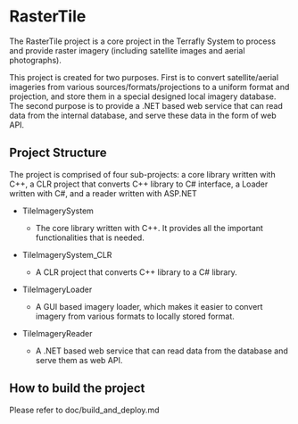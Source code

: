# RasterTile

The RasterTile project is a core project in the Terrafly System to process and provide raster imagery (including satellite images and aerial photographs).

This project is created for two purposes. First is to convert satellite/aerial imageries from various sources/formats/projections to a uniform format and projection, and store them in a special designed local imagery database. The second purpose is to provide a .NET based web service that can read data from the internal database, and serve these data in the form of web API.


## Project Structure

The project is comprised of four sub-projects: a core library written with C++, a CLR project that converts C++ library to C# interface, a Loader written with C#, and a reader written with ASP.NET

* TileImagerySystem
    * The core library written with C++. It provides all the important functionalities that is needed.

* TileImagerySystem_CLR
    * A CLR project that converts C++ library to a C# library.

* TileImageryLoader
    * A GUI based imagery loader, which makes it easier to convert imagery from various formats to locally stored format.

* TileImageryReader
    * A .NET based web service that can read data from the database and serve them as web API.


## How to build the project

Please refer to doc/build_and_deploy.md
